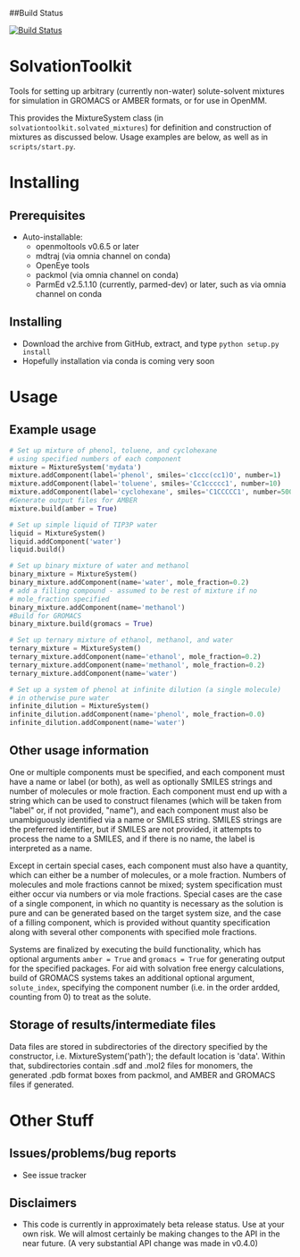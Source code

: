##Build Status

[![Build Status](https://travis-ci.org/MobleyLab/SolvationToolkit.svg?branch=master)](https://travis-ci.org/MobleyLab/SolvationToolkit)

# SolvationToolkit
Tools for setting up arbitrary (currently non-water) solute-solvent mixtures for simulation in GROMACS or AMBER formats, or for use in OpenMM. 

This provides the MixtureSystem class (in `solvationtoolkit.solvated_mixtures`) for definition and construction of mixtures as discussed below. Usage examples are below, as well as in `scripts/start.py`.

# Installing

## Prerequisites
* Auto-installable:
  * openmoltools v0.6.5 or later
  * mdtraj (via omnia channel on conda)
  * OpenEye tools
  * packmol (via omnia channel on conda)
  * ParmEd v2.5.1.10 (currently, parmed-dev) or later, such as via omnia channel on conda

## Installing
* Download the archive from GitHub, extract, and type `python setup.py install`
* Hopefully installation via conda is coming very soon

# Usage

## Example usage
```python
# Set up mixture of phenol, toluene, and cyclohexane
# using specified numbers of each component
mixture = MixtureSystem('mydata')
mixture.addComponent(label='phenol', smiles='c1ccc(cc1)O', number=1)
mixture.addComponent(label='toluene', smiles='Cc1ccccc1', number=10)
mixture.addComponent(label='cyclohexane', smiles='C1CCCCC1', number=500)
#Generate output files for AMBER
mixture.build(amber = True)

# Set up simple liquid of TIP3P water
liquid = MixtureSystem()
liquid.addComponent('water')
liquid.build()

# Set up binary mixture of water and methanol
binary_mixture = MixtureSystem()
binary_mixture.addComponent(name='water', mole_fraction=0.2)
# add a filling compound - assumed to be rest of mixture if no
# mole_fraction specified
binary_mixture.addComponent(name='methanol')
#Build for GROMACS
binary_mixture.build(gromacs = True)

# Set up ternary mixture of ethanol, methanol, and water
ternary_mixture = MixtureSystem()
ternary_mixture.addComponent(name='ethanol', mole_fraction=0.2)
ternary_mixture.addComponent(name='methanol', mole_fraction=0.2)
ternary_mixture.addComponent(name='water')

# Set up a system of phenol at infinite dilution (a single molecule)
# in otherwise pure water
infinite_dilution = MixtureSystem()
infinite_dilution.addComponent(name='phenol', mole_fraction=0.0)
infinite_dilution.addComponent(name='water')
```

## Other usage information

One or multiple components must be specified, and each component must have a
name or label (or both), as well as optionally SMILES strings and number of
molecules or mole fraction. Each component must end up with a string which can
be used to construct filenames (which will be taken from "label" or, if not
provided, "name"), and each component must also be unambiguously identified
via a name or SMILES string. SMILES strings are the preferred identifier, but
if SMILES are not provided, it attempts to process the name to a SMILES, and if
there is no name, the label is interpreted as a name.

Except in certain special cases, each component must also have a quantity,
which can either be a number of molecules, or a mole fraction. Numbers of
molecules and mole fractions cannot be mixed; system specification must either
occur via numbers or via mole fractions. Special cases are the case of a single
component, in which no quantity is necessary as the solution is pure and can be
generated based on the target system size, and the case of a filling component,
which is provided without quantity specification along with several other
components with specified mole fractions.

Systems are finalized by executing the build functionality, which has optional
arguments `amber = True` and `gromacs = True` for generating output for the
specified packages. For aid with solvation free energy calculations, build of
GROMACS systems takes an additional optional argument, `solute_index`,
specifying the component number (i.e. in the order ardded, counting from 0) to
treat as the solute.

## Storage of results/intermediate files

Data files are stored in subdirectories of the directory specified by the
constructor, i.e. MixtureSystem('path'); the default location is 'data'.
Within that, subdirectories contain .sdf and .mol2 files for monomers,
the generated .pdb format boxes from packmol, and AMBER and GROMACS files if
generated.

# Other Stuff

## Issues/problems/bug reports
* See issue tracker

## Disclaimers
* This code is currently in approximately beta release status. Use at your own risk. We will almost certainly be making changes to the API in the near future. (A very substantial API change was made in v0.4.0) 
